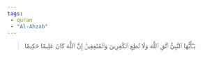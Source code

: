 ```yaml
---
tags: 
 - quran 
 - "Al-Ahzab"
---
```


> يَـٰٓأَيُّهَا ٱلنَّبِيُّ ٱتَّقِ ٱللَّهَ وَلَا تُطِعِ ٱلۡكَٰفِرِينَ وَٱلۡمُنَٰفِقِينَۚ إِنَّ ٱللَّهَ كَانَ عَلِيمًا حَكِيمٗا
